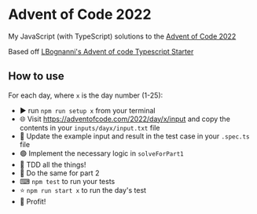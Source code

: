 # Advent of Code 2022

My JavaScript (with TypeScript) solutions to the [Advent of Code 2022](https://adventofcode.com/2022)

Based off [LBognanni's Advent of code Typescript Starter](https://github.com/LBognanni/adventofcode-typescript-starter)

## How to use

For each day, where `x` is the day number (1-25):

- ▶ run `npm run setup x` from your terminal
- 🌐 Visit https://adventofcode.com/2022/day/x/input and copy the contents in your `inputs/dayx/input.txt` file
- 🔴 Update the example input and result in the test case in your `.spec.ts` file
- 🟢 Implement the necessary logic in `solveForPart1`
- 💪 TDD all the things!
- 🔁 Do the same for part 2
- ⌨ `npm test` to run your tests
- ⭐ `npm run start x` to run the day's test
- 🎉 Profit!
